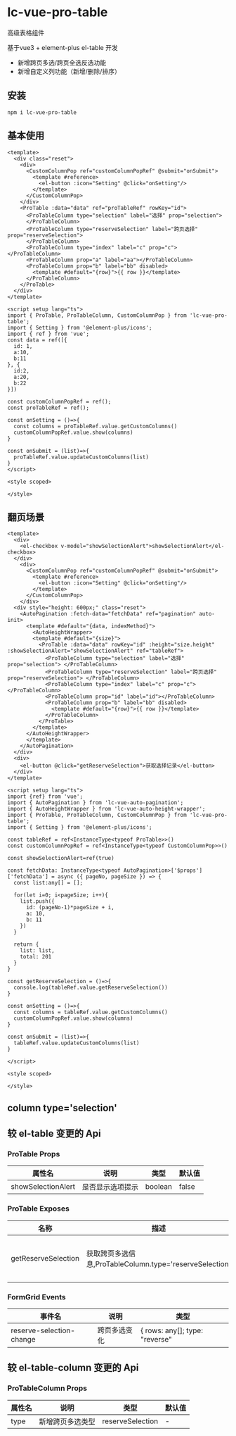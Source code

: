 # lc-vue-pro-table


高级表格组件

基于vue3 + element-plus el-table 开发

- 新增跨页多选/跨页全选反选功能
- 新增自定义列功能（新增/删除/排序）

## 安装

```
npm i lc-vue-pro-table
```

## 基本使用

<Base />


```vue
<template>
  <div class="reset">
    <div>
      <CustomColumnPop ref="customColumnPopRef" @submit="onSubmit">
        <template #reference>
          <el-button :icon="Setting" @click="onSetting"/>
        </template>
      </CustomColumnPop>
    </div>
    <ProTable :data="data" ref="proTableRef" rowKey="id">
      <ProTableColumn type="selection" label="选择" prop="selection">
      </ProTableColumn>
      <ProTableColumn type="reserveSelection" label="跨页选择" prop="reserveSelection">
      </ProTableColumn>
      <ProTableColumn type="index" label="c" prop="c"></ProTableColumn>
      <ProTableColumn prop="a" label="aa"></ProTableColumn>
      <ProTableColumn prop="b" label="bb" disabled>
        <template #default="{row}">{{ row }}</template>
      </ProTableColumn>
    </ProTable>
  </div>
</template>

<script setup lang="ts">
import { ProTable, ProTableColumn, CustomColumnPop } from 'lc-vue-pro-table';
import { Setting } from '@element-plus/icons';
import { ref } from 'vue';
const data = ref([{
  id: 1,
  a:10,
  b:11
}, {
  id:2,
  a:20,
  b:22
}])

const customColumnPopRef = ref();
const proTableRef = ref();

const onSetting = ()=>{
  const columns = proTableRef.value.getCustomColumns()
  customColumnPopRef.value.show(columns)
}

const onSubmit = (list)=>{
  proTableRef.value.updateCustomColumns(list)
}
</script>

<style scoped>

</style>
```

## 翻页场景

<WithPagination />


```vue
<template>
  <div>
    <el-checkbox v-model="showSelectionAlert">showSelectionAlert</el-checkbox>
  </div>
    <div>
      <CustomColumnPop ref="customColumnPopRef" @submit="onSubmit">
        <template #reference>
          <el-button :icon="Setting" @click="onSetting"/>
        </template>
      </CustomColumnPop>
    </div>
  <div style="height: 600px;" class="reset">
    <AutoPagination :fetch-data="fetchData" ref="pagination" auto-init>
      <template #default="{data, indexMethod}">
        <AutoHeightWrapper>
        <template #default="{size}">
          <ProTable :data="data" rowKey="id" :height="size.height" :showSelectionAlert="showSelectionAlert" ref="tableRef">
            <ProTableColumn type="selection" label="选择" prop="selection"> </ProTableColumn>
            <ProTableColumn type="reserveSelection" label="跨页选择" prop="reserveSelection"> </ProTableColumn>
            <ProTableColumn type="index" label="c" prop="c"></ProTableColumn>
            <ProTableColumn prop="id" label="id"></ProTableColumn>
            <ProTableColumn prop="b" label="bb" disabled>
              <template #default="{row}">{{ row }}</template>
            </ProTableColumn>
          </ProTable>
        </template>
      </AutoHeightWrapper>  
      </template>
    </AutoPagination>
  </div>
  <div>
    <el-button @click="getReserveSelection">获取选择记录</el-button>
  </div>
</template>

<script setup lang="ts">
import {ref} from 'vue';
import { AutoPagination } from 'lc-vue-auto-pagination';
import { AutoHeightWrapper } from 'lc-vue-auto-height-wrapper';
import { ProTable, ProTableColumn, CustomColumnPop } from 'lc-vue-pro-table';
import { Setting } from '@element-plus/icons';

const tableRef = ref<InstanceType<typeof ProTable>>()
const customColumnPopRef = ref<InstanceType<typeof CustomColumnPop>>()

const showSelectionAlert=ref(true)

const fetchData: InstanceType<typeof AutoPagination>['$props']['fetchData'] = async ({ pageNo, pageSize }) => {
  const list:any[] = [];

  for(let i=0; i<pageSize; i++){
    list.push({
      id: (pageNo-1)*pageSize + i,
      a: 10,
      b: 11
    })
  }

  return {
    list: list,
    total: 201
  }
}

const getReserveSelection = ()=>{
  console.log(tableRef.value.getReserveSelection())
}

const onSetting = ()=>{
  const columns = tableRef.value.getCustomColumns()
  customColumnPopRef.value.show(columns)
}

const onSubmit = (list)=>{
  tableRef.value.updateCustomColumns(list)
}

</script>

<style scoped>

</style>
```

## column type='selection'

<TypeSelection />


## 较 el-table 变更的 Api

### ProTable Props

| 属性名 | 说明 | 类型 | 默认值 |
| ---- | ---- | ---- | ---- |
| showSelectionAlert | 是否显示选项提示 | boolean | false |

### ProTable Exposes

| 名称 | 描述 | 类型 |
| ---- | ---- | ---- |
| getReserveSelection | 获取跨页多选信息,ProTableColumn.type='reserveSelection' | () => \{ rows: any[]; type: "reverse" | "positive"; \} |

### FormGrid Events

| 事件名 | 说明 | 类型 |
| ---- | ---- | ---- |
| reserve-selection-change | 跨页多选变化 | \{ rows: any[]; type: "reverse" | "positive"; \} |


## 较 el-table-column 变更的 Api

### ProTableColumn Props

| 属性名 | 说明 | 类型 | 默认值 |
| ---- | ---- | ---- | ---- |
| type | 新增跨页多选类型 | reserveSelection | - |